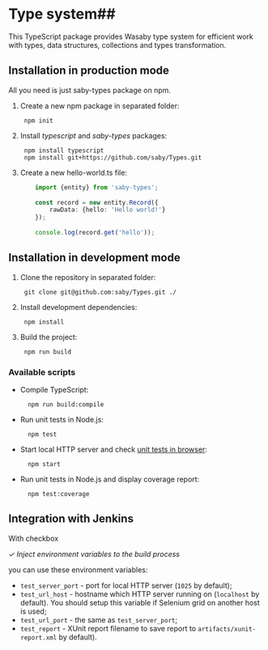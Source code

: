 # Type system##

This TypeScript package provides Wasaby type system for efficient work with types, data structures, collections and types transformation.

## Installation in production mode

All you need is just saby-types package on npm.

1. Create a new npm package in separated folder:

        npm init

1. Install *typescript* and *saby-types* packages:

        npm install typescript
        npm install git+https://github.com/saby/Types.git

1. Create a new hello-world.ts file:

    ```typescript
        import {entity} from 'saby-types';
        
        const record = new entity.Record({
            rawData: {hello: 'Hello world!'}
        });
        
        console.log(record.get('hello'));
    ```

## Installation in development mode

1. Clone the repository in separated folder:

        git clone git@github.com:saby/Types.git ./

1. Install development dependencies:

        npm install

1. Build the project:

        npm run build

### Available scripts

- Compile TypeScript:

        npm run build:compile

- Run unit tests in Node.js:

        npm test

- Start local HTTP server and check [unit tests in browser](http://localhost:1025/):

        npm start


- Run unit tests in Node.js and display coverage report:

        npm test:coverage

## Integration with Jenkins

With checkbox

*✓ Inject environment variables to the build process*

you can use these environment variables:

- `test_server_port` - port for local HTTP server (`1025` by default);
- `test_url_host` - hostname which HTTP server running on (`localhost` by default). You should setup this variable if Selenium grid on another host is used;
- `test_url_port` - the same as `test_server_port`;
- `test_report` - XUnit report filename to save report to `artifacts/xunit-report.xml` by default).

